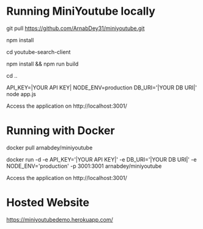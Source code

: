 # Running MiniYoutube locally

git pull https://github.com/ArnabDey31/miniyoutube.git

npm install

cd youtube-search-client

npm install && npm run build

cd ..

API_KEY=|YOUR API KEY| NODE_ENV=production DB_URI='|YOUR DB URI|' node app.js

Access the application on http://localhost:3001/

# Running with Docker

docker pull arnabdey/miniyoutube

docker run -d -e API_KEY='|YOUR API KEY|' -e DB_URI='|YOUR DB URI|' -e NODE_ENV='production' -p 3001:3001 arnabdey/miniyoutube

Access the application on http://localhost:3001/

# Hosted Website

https://miniyoutubedemo.herokuapp.com/
